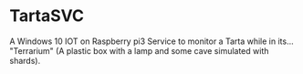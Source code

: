 # TartaSVC
A Windows 10 IOT on Raspberry pi3 Service to monitor a Tarta while in its... "Terrarium" (A plastic box with a lamp and some cave simulated with shards).
